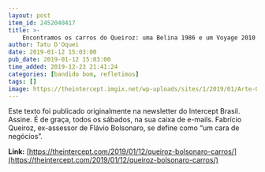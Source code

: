 ```yaml
---
layout: post
item_id: 2452040417
title: >-
    Encontramos os carros do Queiroz: uma Belina 1986 e um Voyage 2010
author: Tatu D'Oquei
date: 2019-01-12 15:03:00
pub_date: 2019-01-12 15:03:00
time_added: 2019-12-23 21:41:24
categories: [bandido bom, refletimos]
tags: []
image: https://theintercept.imgix.net/wp-uploads/sites/1/2019/01/Arte-Queiroz-Header-1547226568.jpg?auto=compress%2Cformat&q=90&fit=crop&w=1200&h=800
---
```


Este texto foi publicado originalmente na newsletter do Intercept Brasil. Assine. É de graça, todos os sábados, na sua caixa de e-mails. Fabrício Queiroz, ex-assessor de Flávio Bolsonaro, se define como “um cara de negócios”.

**Link:** [https://theintercept.com/2019/01/12/queiroz-bolsonaro-carros/](https://theintercept.com/2019/01/12/queiroz-bolsonaro-carros/)

